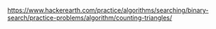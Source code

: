 https://www.hackerearth.com/practice/algorithms/searching/binary-search/practice-problems/algorithm/counting-triangles/
